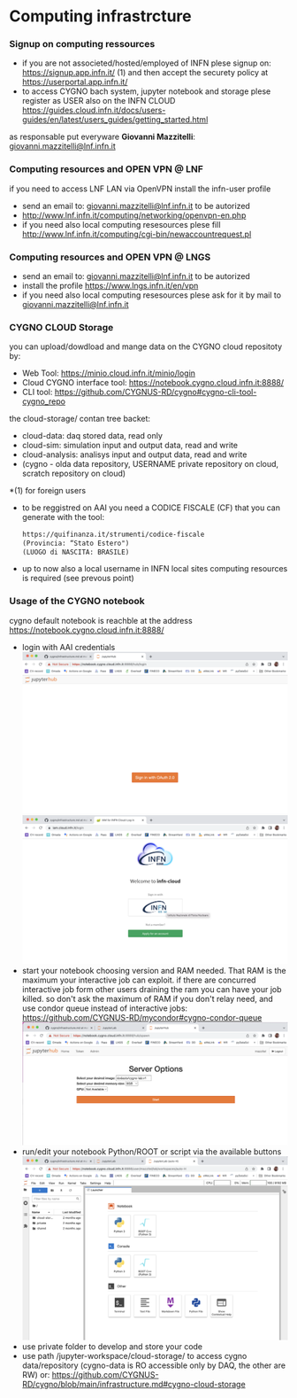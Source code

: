 # Computing infrastrcture

### Signup on computing ressources
* if you are not associeted/hosted/employed of INFN plese signup on: https://signup.app.infn.it/ (1) and then accept the securety policy at https://userportal.app.infn.it/ 
* to access CYGNO bach system, jupyter notebook and storage plese register as USER also on the INFN CLOUD https://guides.cloud.infn.it/docs/users-guides/en/latest/users_guides/getting_started.html

as responsable put everyware **Giovanni Mazzitelli**: giovanni.mazzitelli@lnf.infn.it

### Computing resources and OPEN VPN @ LNF
if you need to access LNF LAN via OpenVPN install the infn-user profile
* send an email to: giovanni.mazzitelli@lnf.infn.it to be autorized
* http://www.lnf.infn.it/computing/networking/openvpn-en.php
* if you need also local computing resesources plese fill http://www.lnf.infn.it/computing/cgi-bin/newaccountrequest.pl 

### Computing resources and OPEN VPN @ LNGS
* send an email to: giovanni.mazzitelli@lnf.infn.it to be autorized
* install the profile https://www.lngs.infn.it/en/vpn
* if you need also local computing resesources plese ask for it by mail to giovanni.mazzitelli@lnf.infn.it

### CYGNO CLOUD Storage
you can upload/dowdload and mange data on the CYGNO cloud repositoty by: 

* Web Tool: https://minio.cloud.infn.it/minio/login
* Cloud CYGNO interface tool: https://notebook.cygno.cloud.infn.it:8888/ 
* CLI tool: https://github.com/CYGNUS-RD/cygno#cygno-cli-tool-cygno_repo

the cloud-storage/ contan tree backet:
* cloud-data: daq stored data, read only
* cloud-sim: simulation input and output data, read and write
* cloud-analysis: analisys input and output data, read and write
* (cygno - olda data repository, USERNAME private repository on cloud, scratch repository on cloud)

*(1) for foreign users 
* to be reggistred on AAI you need a CODICE FISCALE (CF) that you can generate with the tool:

      https://quifinanza.it/strumenti/codice-fiscale 
      (Provincia: “Stato Estero")
      (LUOGO di NASCITA: BRASILE)

* up to now also a local username in INFN local sites computing resources is required (see prevous point)

### Usage of the CYGNO notebook
cygno default notebook is reachble at the address https://notebook.cygno.cloud.infn.it:8888/ 
* login with AAI credentials
![a](https://github.com/CYGNUS-RD/cygno/blob/main/img/login.png)
![b](https://github.com/CYGNUS-RD/cygno/blob/main/img/aai.png)
* start your notebook choosing version and RAM needed. That RAM is the maximum your interactive job can exploit. if there are concurred interactive job form other users draining the ram you can have your job killed. so don't ask the maximum of RAM if you don't relay need, and use condor queue instead of interactive jobs: https://github.com/CYGNUS-RD/mycondor#cygno-condor-queue 
![c](https://github.com/CYGNUS-RD/cygno/blob/main/img/resorce.png)
* run/edit your notebook Python/ROOT or script via the available buttons
![b](https://github.com/CYGNUS-RD/cygno/blob/main/img/buttos.png)
* use private folder to develop and store your code
* use path /jupyter-workspace/cloud-storage/ to access cygno data/repository (cygno-data is RO accessible only by DAQ, the other are RW) or: https://github.com/CYGNUS-RD/cygno/blob/main/infrastructure.md#cygno-cloud-storage 
